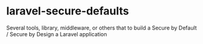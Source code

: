 # laravel-secure-defaults
Several tools, library, middleware, or others that to build a Secure by Default / Secure by Design a Laravel application
